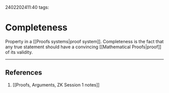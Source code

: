 2402202411:40
tags: 
# Completeness

Property in a [[Proofs systems|proof system]].
Completeness is the fact that any true statement should have a convincing [[Mathematical Proofs|proof]] of its validity.

---
## References
1. [[Proofs, Arguments, ZK Session 1 notes]]